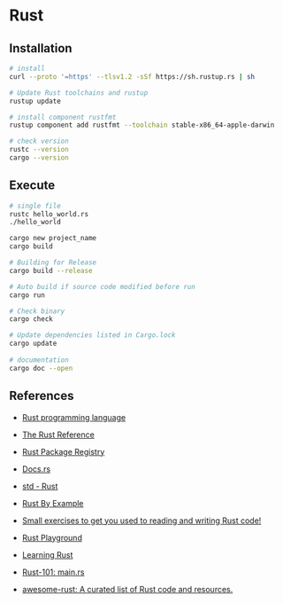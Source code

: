 # Rust

## Installation

```bash
# install
curl --proto '=https' --tlsv1.2 -sSf https://sh.rustup.rs | sh

# Update Rust toolchains and rustup
rustup update

# install component rustfmt
rustup component add rustfmt --toolchain stable-x86_64-apple-darwin

# check version
rustc --version
cargo --version
```

## Execute

```bash
# single file
rustc hello_world.rs
./hello_world

cargo new project_name
cargo build

# Building for Release
cargo build --release

# Auto build if source code modified before run
cargo run

# Check binary
cargo check

# Update dependencies listed in Cargo.lock
cargo update
    
# documentation
cargo doc --open
```

## References

- [Rust programming language](https://www.rust-lang.org/)

- [The Rust Reference](https://doc.rust-lang.org/reference/introduction.html)

- [Rust Package Registry](https://crates.io/)

- [Docs.rs](https://docs.rs/)

- [std - Rust](https://doc.rust-lang.org/stable/std/)

- [Rust By Example](https://doc.rust-lang.org/stable/rust-by-example/)

- [Small exercises to get you used to reading and writing Rust code!](https://github.com/rust-lang/rustlings)

- [Rust Playground](https://play.rust-lang.org/)

- [Learning Rust](https://learning-rust.github.io/)

- [Rust-101: main.rs](https://www.ralfj.de/projects/rust-101/main.html)

- [awesome-rust: A curated list of Rust code and resources.](https://github.com/rust-unofficial/awesome-rust)
